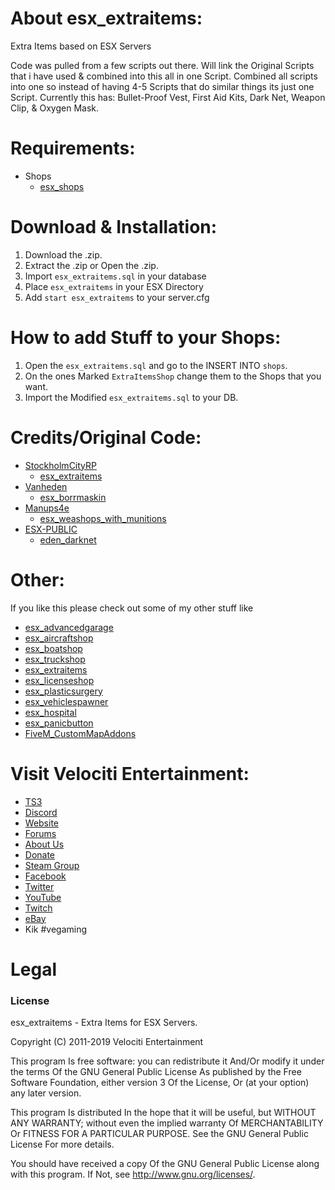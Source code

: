 # About esx_extraitems:
Extra Items based on ESX Servers

Code was pulled from a few scripts out there. Will link the Original Scripts that i have used & combined into this all in one Script. Combined all scripts into one so instead of having 4-5 Scripts that do similar things its just one Script.
Currently this has: Bullet-Proof Vest, First Aid Kits, Dark Net, Weapon Clip, & Oxygen Mask.

# Requirements:
* Shops
  * [esx_shops](https://github.com/ESX-Org/esx_shops)

# Download & Installation:
1) Download the .zip.
2) Extract the .zip or Open the .zip.
3) Import `esx_extraitems.sql` in your database
4) Place `esx_extraitems` in your ESX Directory
5) Add `start esx_extraitems` to your server.cfg

# How to add Stuff to your Shops:
1) Open the `esx_extraitems.sql` and go to the INSERT INTO `shops`.
2) On the ones Marked `ExtraItemsShop` change them to the Shops that you want.
3) Import the Modified `esx_extraitems.sql` to your DB.

# Credits/Original Code:
* [StockholmCityRP](https://github.com/StockholmCityRP)
  * [esx_extraitems](https://github.com/StockholmCityRP/esx_extraitems)
* [Vanheden](https://github.com/Vanheden)
  * [esx_borrmaskin](https://github.com/Vanheden/esx_borrmaskin)
* [Manups4e](https://github.com/manups4e)
  * [esx_weashops_with_munitions](https://github.com/manups4e/esx_weashops_with_munitions)
* [ESX-PUBLIC](https://github.com/ESX-PUBLIC)
  * [eden_darknet](https://github.com/ESX-PUBLIC/eden_darknet)

# Other:
If you like this please check out some of my other stuff like
* [esx_advancedgarage](https://github.com/HumanTree92/esx_advancedgarage)
* [esx_aircraftshop](https://github.com/HumanTree92/esx_aircraftshop)
* [esx_boatshop](https://github.com/HumanTree92/esx_boatshop)
* [esx_truckshop](https://github.com/HumanTree92/esx_truckshop)
* [esx_extraitems](https://github.com/HumanTree92/esx_extraitems)
* [esx_licenseshop](https://github.com/HumanTree92/esx_licenseshop)
* [esx_plasticsurgery](https://github.com/HumanTree92/esx_plasticsurgery)
* [esx_vehiclespawner](https://github.com/HumanTree92/esx_vehiclespawner)
* [esx_hospital](https://github.com/HumanTree92/esx_hospital)
* [esx_panicbutton](https://github.com/HumanTree92/esx_panicbutton)
* [FiveM_CustomMapAddons](https://github.com/HumanTree92/FiveM_CustomMapAddons)

# Visit Velociti Entertainment:
* [TS3](http://www.velocitientertainment.com/ts3/)
* [Discord](https://discord.gg/azEY2kU)
* [Website](www.velocitientertainment.com/)
* [Forums](www.velocitientertainment.com/forum)
* [About Us](http://www.velocitientertainment.com/pc-gaming/)
* [Donate](http://www.velocitientertainment.com/donations/)
* [Steam Group](http://steamcommunity.com/groups/velocitientertainment)
* [Facebook](www.facebook.com/VelocitiEntertainment)
* [Twitter](www.twitter.com/VelocitiEnt)
* [YouTube](www.youtube.com/user/HumanTree92)
* [Twitch](www.twitch.tv/humantree92)
* [eBay](www.ebay.com/usr/humantree92)
* Kik #vegaming

# Legal
### License
esx_extraitems - Extra Items for ESX Servers.

Copyright (C) 2011-2019 Velociti Entertainment

This program Is free software: you can redistribute it And/Or modify it under the terms Of the GNU General Public License As published by the Free Software Foundation, either version 3 Of the License, Or (at your option) any later version.

This program Is distributed In the hope that it will be useful, but WITHOUT ANY WARRANTY; without even the implied warranty Of MERCHANTABILITY Or FITNESS FOR A PARTICULAR PURPOSE. See the GNU General Public License For more details.

You should have received a copy Of the GNU General Public License along with this program. If Not, see http://www.gnu.org/licenses/.

